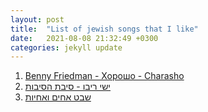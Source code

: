 ```yaml
---
layout: post
title:  "List of jewish songs that I like"
date:   2021-08-08 21:32:49 +0300
categories: jekyll update
---
```


1. [Benny Friedman - Хорошо - Charasho][charasho]
2. [ישי ריבו - סיבת הסיבות][sibaHaSibot]
3. [שבט אחים ואחיות][shevetAchimVeAchayout]


[charasho]: https://www.youtube.com/watch?v=AcBTkjvyLNg&list=RDAcBTkjvyLNg&index=2&ab_channel=BennyFriedman
[sibaHaSibot]: https://www.youtube.com/watch?v=T5Wf3gmF6Do&list=RDAcBTkjvyLNg&index=2&ab_channel=%D7%99%D7%A9%D7%99%D7%A8%D7%99%D7%91%D7%95
[shevetAchimVeAchayout]: https://www.youtube.com/watch?v=xWx3R7WaAQY&list=RDAcBTkjvyLNg&index=6&ab_channel=%D7%92%D7%9C%D7%92%D7%9C%D7%A6%2C%D7%94%D7%A2%D7%A8%D7%95%D7%A5%D7%94%D7%A8%D7%A9%D7%9E%D7%99